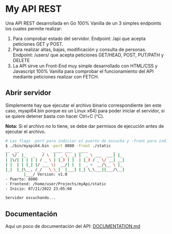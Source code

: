 # My API REST

Una API REST desarrollada en Go 100% Vanilla de un 3 simples endpoints los cuales permite realizar:

1. Para comprobar estado del servidor. Endpoint: /api  que acepta peticiones GET y POST.
2. Para realizar altas, bajas, modificación y consulta de personas. Endpoint: /users/ que acepta peticiones GET/HEAD, POST, PUT/PATH y DELETE
3. La API sirve un Front-End muy simple desarrollado con HTML/CSS y Javascript 100% Vanilla para comprobar el funcionamiento del API mediante peticiones realizar con FETCH.

## Abrir servidor

Simplemente hay que ejecutar el archivo binario correspondiente (en este caso, myapi64.bin porque es un Linux x64) para poder iniciar el servidor, si se quiere detener basta con hacer Ctrl+C (^C).

**Nota:** Si el archivo no lo tiene, se debe dar permisos de ejecución antes de ejecutar el archivo.

```bash
# Las flags -port para indiciar el puerto de escucha y -front para indicar la carpeta donde se ubica los archivos HTML/CSS y JavaScript
$ ./bin/myapi64.bin -port 8080 -front ./static 
__  __          _    ____ ___   ____           _   
|  \/  |_   _   / \  |  _ \_ _| |  _ \ ___  ___| |_ 
| |\/| | | | | / _ \ | |_) | |  | |_) / _ \/ __| __|
| |  | | |_| |/ ___ \|  __/| |  |  _ <  __/\__ \ |_ 
|_|  |_|\__, /_/   \_\_|  |___| |_| \_\___||___/\__|
        |___/ Version: v1.0
- Puerto: 8080
- Frontend: /home/user/Projects/myApi/static
- Inicio: 07/21/2022 23:05:08

Servidor escuchando...
```

## Documentación

Aquí un poco de documentación del API: [DOCUMENTATION.md](./DOCUMENTATION.md)
